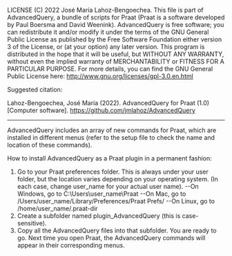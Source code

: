 LICENSE
(C) 2022 José María Lahoz-Bengoechea.
This file is part of AdvancedQuery, a bundle of scripts for Praat
(Praat is a software developed by Paul Boersma and David Weenink).
AdvancedQuery is free software; you can redistribute it and/or modify it
under the terms of the GNU General Public License
as published by the Free Software Foundation
either version 3 of the License, or (at your option) any later version.
This program is distributed in the hope that it will be useful,
but WITHOUT ANY WARRANTY, without even the implied warranty
of MERCHANTABILITY or FITNESS FOR A PARTICULAR PURPOSE.
For more details, you can find the GNU General Public License here:
http://www.gnu.org/licenses/gpl-3.0.en.html

Suggested citation:

Lahoz-Bengoechea, José María (2022). AdvancedQuery for Praat (1.0) [Computer software]. https://github.com/jmlahoz/AdvancedQuery

------------------------------------------------------------------------------------------
AdvancedQuery includes an array of new commands for Praat,
which are installed in different menus
(refer to the setup file to check the name and location of these commands).

How to install AdvancedQuery as a Praat plugin in a permanent fashion:
1. Go to your Praat preferences folder.
   This is always under your user folder, but the location varies depending on your operating system.
   (In each case, change user_name for your actual user name).
   --On Windows, go to C:\Users\user_name\Praat
   --On Mac, go to /Users/user_name/Library/Preferences/Praat Prefs/
   --On Linux, go to /home/user_name/.praat-dir
2. Create a subfolder named plugin_AdvancedQuery
   (this is case-sensitive).
3. Copy all the AdvancedQuery files into that subfolder.
   You are ready to go.
   Next time you open Praat, the AdvancedQuery commands will appear in their corresponding menus.
